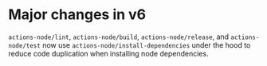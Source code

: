 # Major changes in v6

`actions-node/lint`, `actions-node/build`, `actions-node/release`, and `actions-node/test` now use `actions-node/install-dependencies` under the hood to reduce code duplication when installing node dependencies.
